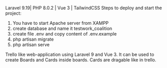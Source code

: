 Laravel 9.19| PHP 8.0.2 | Vue 3 | TailwindCSS
Steps to deploy and start the project:
1. You have to start Apache server from XAMPP
2. create database and name it testwork_coalition
3. create file .env and copy content of .env.example
4. php artisan migrate
5. php artisan serve

Trello like web-application using Laravel 9 and Vue 3. It can be used to create Boards and Cards inside boards. Cards are dragable like in trello.
